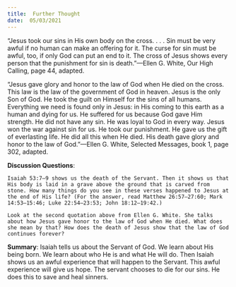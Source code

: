 ```yaml
---
title:  Further Thought
date:  05/03/2021
---
```


“Jesus took our sins in His own body on the cross. . . . Sin must be very awful if no human can make an offering for it. The curse for sin must be awful, too, if only God can put an end to it. The cross of Jesus shows every person that the punishment for sin is death.”—Ellen G. White, Our High Calling, page 44, adapted.

“Jesus gave glory and honor to the law of God when He died on the cross. This law is the law of the government of God in heaven. Jesus is the only Son of God. He took the guilt on Himself for the sins of all humans. Everything we need is found only in Jesus: in His coming to this earth as a human and dying for us. He suffered for us because God gave Him strength. He did not have any sin. He was loyal to God in every way. Jesus won the war against sin for us. He took our punishment. He gave us the gift of everlasting life. He did all this when He died. His death gave glory and honor to the law of God.”—Ellen G. White, Selected Messages, book 1, page 302, adapted.

**Discussion Questions**:

`Isaiah 53:7–9 shows us the death of the Servant. Then it shows us that His body is laid in a grave above the ground that is carved from stone. How many things do you see in these verses happened to Jesus at the end of His life? (For the answer, read Matthew 26:57–27:60; Mark 14:53–15:46; Luke 22:54–23:53; John 18:12–19:42.)`

`Look at the second quotation above from Ellen G. White. She talks about how Jesus gave honor to the law of God when He died. What does she mean by that? How does the death of Jesus show that the law of God continues forever?`

**Summary**: Isaiah tells us about the Servant of God. We learn about His being born. We learn about who He is and what He will do. Then Isaiah shows us an awful experience that will happen to the Servant. This awful experience will give us hope. The servant chooses to die for our sins. He does this to save and heal sinners.